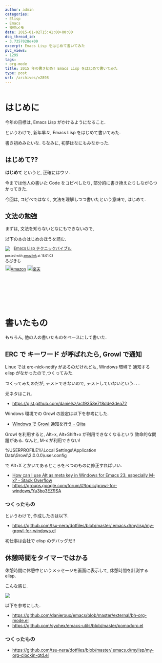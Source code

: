```yaml
---
author: admin
categories:
- Elisp
- Emacs
- 技術メモ
date: 2015-01-02T15:41:00+00:00
dsq_thread_id:
- 3.7357028e+09
excerpt: Emacs Lisp をはじめて書いてみた
pvc_views:
- 1299
tags:
- org-mode
title: 2015 年の書き初め! Emacs Lisp をはじめて書いてみた
type: post
url: /archives/=2898
---
```


<img alt="" src="http://futurismo.biz/wp-content/uploads/emacs_logo.jpg"/>

はじめに
========

今年の目標は, Emacs Lisp がかけるようになること.

というわけで, 新年早々, Emacs Lisp をはじめて書いてみた.

書き初めみたいな. ちなみに, 初夢はなにもみなかった.

はじめて??
----------

**はじめて** というと, 正確にはウソ.

今までは他人の書いた Code をコピペしたり,
部分的に書き換えたりしながらつかってきた.

今回は, コピペではなく, 文法を理解しつつ書いたという意味で, はじめて.

文法の勉強
----------

まずは, 文法を知らないとなにもできないので,

以下の本のはじめのほうを読む.

<div class='amazlink-box' style='text-align:left;padding-bottom:20px;font-size:small;/zoom: 1;overflow: hidden;'><div class='amazlink-list' style='clear: both;'><div class='amazlink-image' style='float:left;margin:0px 12px 1px 0px;'><a href='http://www.amazon.co.jp/Emacs-Lisp%E3%83%86%E3%82%AF%E3%83%8B%E3%83%83%E3%82%AF%E3%83%90%E3%82%A4%E3%83%96%E3%83%AB-%E3%82%8B%E3%81%B3%E3%81%8D%E3%81%A1/dp/4774148970%3FSubscriptionId%3DAKIAJDINZW45GEGLXQQQ%26tag%3Dsleephacker-22%26linkCode%3Dxm2%26camp%3D2025%26creative%3D165953%26creativeASIN%3D4774148970' target='_blank' rel='nofollow'><img src='http://ecx.images-amazon.com/images/I/51Wg39T8KAL._SL160_.jpg' style='border: none;' /></a></div><div class='amazlink-info' style='height:160; margin-bottom: 10px'><div class='amazlink-name' style='margin-bottom:10px;line-height:120%'><a href='http://www.amazon.co.jp/Emacs-Lisp%E3%83%86%E3%82%AF%E3%83%8B%E3%83%83%E3%82%AF%E3%83%90%E3%82%A4%E3%83%96%E3%83%AB-%E3%82%8B%E3%81%B3%E3%81%8D%E3%81%A1/dp/4774148970%3FSubscriptionId%3DAKIAJDINZW45GEGLXQQQ%26tag%3Dsleephacker-22%26linkCode%3Dxm2%26camp%3D2025%26creative%3D165953%26creativeASIN%3D4774148970' rel='nofollow' target='_blank'>Emacs Lisp テクニックバイブル</a></div><div class='amazlink-powered' style='font-size:80%;margin-top:5px;line-height:120%'>posted with <a href='http://amazlink.keizoku.com/' title='アマゾンアフィリエイトリンク作成ツール' target='_blank'>amazlink</a> at 15.01.03</div><div class='amazlink-detail'>るびきち<br /></div><div class='amazlink-sub-info' style='float: left;'><div class='amazlink-link' style='margin-top: 5px'><img src='http://amazlink.fuyu.gs/icon_amazon.png' width='18'><a href='http://www.amazon.co.jp/Emacs-Lisp%E3%83%86%E3%82%AF%E3%83%8B%E3%83%83%E3%82%AF%E3%83%90%E3%82%A4%E3%83%96%E3%83%AB-%E3%82%8B%E3%81%B3%E3%81%8D%E3%81%A1/dp/4774148970%3FSubscriptionId%3DAKIAJDINZW45GEGLXQQQ%26tag%3Dsleephacker-22%26linkCode%3Dxm2%26camp%3D2025%26creative%3D165953%26creativeASIN%3D4774148970' rel='nofollow' target='_blank'>Amazon</a> <img src='http://amazlink.fuyu.gs/icon_rakuten.gif' width='18'><a href='http://hb.afl.rakuten.co.jp/hgc/g00q0724.n763w947.g00q0724.n763x2b4/?pc=http%3A%2F%2Fbooks.rakuten.co.jp%2Frb%2F11411456%2F&m=http%3A%2F%2Fm.rakuten.co.jp%2Frms%2Fmsv%2FItem%3Fn%3D11411456%26surl%3Dbook' rel='nofollow' target='_blank'>楽天</a></div></div></div></div></div>

書いたもの
==========

もちろん, 他の人の書いたものをベースにして書いた.

ERC で キーワード が呼ばれたら, Growl で通知
--------------------------------------------

Linux では erc-nick-notify があるのだけれども, Windows 環境で 通知する
elisp がなかったので,つくってみた.

つくってみたのだが, テストできないので, テストしていないという. . .

元ネタはこれ.

-   <https://gist.github.com/danielsz/ac19353e718dde3dea72>

Windows 環境での Growl の設定は以下を参考にした.

-   [Windows で Growl 通知を行う -
    Qiita](http://qiita.com/rohinomiya/items/5e485d6700eac256af9f)

Growl を利用すると, Alt+x, Alt+Shift+x が利用できなくなるという
致命的な問題がある. なんと, M-x が利用できない!

%USERPROFILE%\Local Settings\Application Data\Growl\2.0.0.0\user.config

で Alt+X とかいてあるところをべつのものに修正すればいい.

-   [How can I use Alt as meta key in Windows for Emacs 23, especially
    M-x? - Stack
    Overflow](http://stackoverflow.com/questions/6495050/how-can-i-use-alt-as-meta-key-in-windows-for-emacs-23-especially-m-x)
-   <https://groups.google.com/forum/#!topic/growl-for-windows/Yu3bo3EZ9SA>

### つくったもの

というわけで, 作成したのは以下.

-   <https://github.com/tsu-nera/dotfiles/blob/master/.emacs.d/mylisp/my-growl-for-windows.el>

初仕事は会社で elisp のデバッグだ!!

休憩時間をタイマーではかる
--------------------------

休憩時間に休憩中というメッセージを画面に表示して, 休憩時間を計測する
elisp.

こんな感じ.

![](./../img/150102_elisp.jpg)

以下を参考にした.

-   <https://github.com/danieroux/emacs/blob/master/external/bh-org-mode.el>
-   <https://github.com/syohex/emacs-utils/blob/master/pomodoro.el>

### つくったもの

-   <https://github.com/tsu-nera/dotfiles/blob/master/.emacs.d/mylisp/my-org-clockin-gtd.el>

